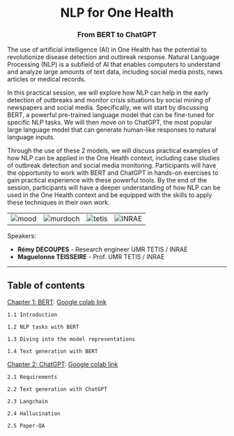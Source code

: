<H1 style="text-align: center;">NLP for One Health</H1>
<h3 style="text-align: center;">From BERT to ChatGPT</h3>

The use of artificial intelligence (AI) in One Health has the potential to revolutionize disease detection and outbreak response. Natural Language Processing (NLP) is a subfield of AI that enables computers to understand and analyze large amounts of text data, including social media posts, news articles or medical records. 

In this practical session, we will explore how NLP can help in the early detection of outbreaks and monitor crisis situations by social mining of newspapers and social media. Specifically, we will start by discussing BERT, a powerful pre-trained language model that can be fine-tuned for specific NLP tasks. We will then move on to ChatGPT, the most popular large language model that can generate human-like responses to natural language inputs. 

Through the use of these 2 models, we will discuss practical examples of how NLP can be applied in the One Health context, including case studies of outbreak detection and social media monitoring. Participants will have the opportunity to work with BERT and ChatGPT in hands-on exercises to gain practical experience with these powerful tools. By the end of the session, participants will have a deeper understanding of how NLP can be used in the One Health context and be equipped with the skills to apply these techniques in their own work.

|   |   |   |   |
|---|---|---|---|
| <img src="https://mood-h2020.eu/wp-content/uploads/2020/10/logo_Mood_texte-dessous_CMJN_vecto-300x136.jpg" alt="mood"/> | <img src="https://www.murdoch.edu.au/ResourcePackages/Murdoch2021/assets/dist/images/logo.svg" alt="murdoch" /> | <img src="https://www.umr-tetis.fr/images/logo-header-tetis.png" alt="tetis"/> | <img src="https://www.inrae.fr/themes/custom/inrae_socle/logo.svg" alt="INRAE" /> |

Speakers: 

- **Rémy DECOUPES** - Research engineer UMR TETIS / INRAE
- **Maguelonne TEISSEIRE** - Prof. UMR TETIS / INRAE

-------------------

## Table of contents

[Chapter 1: BERT](nlp_pratical_session_BERT.ipynb): [Google colab link]()

    1.1 Introduction

    1.2 NLP tasks with BERT

    1.3 Diving into the model representations

    1.4 Text generation with BERT

[Chapter 2: ChatGPT](nlp_pratical_session_BERT.ipynb): [Google colab link]()

    2.1 Requirements

    2.2 Text generation with ChatGPT

    2.3 Langchain

    2.4 Hallucination

    2.5 Paper-QA
